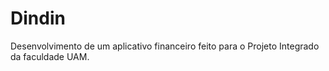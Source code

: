# Dindin

Desenvolvimento de um aplicativo financeiro feito para o Projeto Integrado da faculdade UAM.
